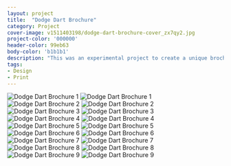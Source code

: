 ```yaml
---
layout: project
title:  "Dodge Dart Brochure"
category: Project
cover-image: v1511403198/dodge-dart-brochure-cover_zx7qy2.jpg
project-color: '000000'
header-color: 99eb63
body-color: 'b1b1b1'
description: "This was an experimental project to create a unique brochure for a car. I started by going to a car delearship nearby and looking for a car that would catch my eye. The new Dodge Dart stood out to me because I loved the exterior and interior design. I talked with a salesmen and he was kind enough to pull around their best model for me to take some photos of (it was a red one). I wanted to create a brochure that had a keepsake value, but was also practical. So I split it into three parts: the main brochure to show off the features of the car, the parts brochure to show off available packages and model versions, and a jacket to hold them together."
tags:
- Design
- Print
---
```

<div class="grid-2_half fade-me">
  <img class="lazyload" alt="Dodge Dart Brochure 1"
  src="https://res.cloudinary.com/iambramer/image/upload/e_blur:600,dpr_auto,f_auto,q_10,w_100/v1512892970/dodge-dart-brochure-1_ggvydm.jpg"
  data-srcset="https://res.cloudinary.com/iambramer/image/upload/dpr_auto,f_auto,q_auto,w_1600/v1512892970/dodge-dart-brochure-1_ggvydm.jpg 1900w,
  https://res.cloudinary.com/iambramer/image/upload/dpr_auto,f_auto,q_auto,w_1200/v1512892970/dodge-dart-brochure-1_ggvydm.jpg 1400w,
  https://res.cloudinary.com/iambramer/image/upload/dpr_auto,f_auto,q_auto,w_800/v1512892970/dodge-dart-brochure-1_ggvydm.jpg 1000w,
  https://res.cloudinary.com/iambramer/image/upload/dpr_auto,f_auto,q_auto,w_400/v1512892970/dodge-dart-brochure-1_ggvydm.jpg 400w">
    <noscript>
    <img alt="Dodge Dart Brochure 1"
      src="https://res.cloudinary.com/iambramer/image/upload/dpr_auto,f_auto,q_auto,w_1600/v1512892970/dodge-dart-brochure-1_ggvydm.jpg"
      srcset="https://res.cloudinary.com/iambramer/image/upload/dpr_auto,f_auto,q_auto,w_1600/v1512892970/dodge-dart-brochure-1_ggvydm.jpg 1900w,
      https://res.cloudinary.com/iambramer/image/upload/dpr_auto,f_auto,q_auto,w_1200/v1512892970/dodge-dart-brochure-1_ggvydm.jpg 1400w,
      https://res.cloudinary.com/iambramer/image/upload/dpr_auto,f_auto,q_auto,w_800/v1512892970/dodge-dart-brochure-1_ggvydm.jpg 1000w,
      https://res.cloudinary.com/iambramer/image/upload/dpr_auto,f_auto,q_auto,w_400/v1512892970/dodge-dart-brochure-1_ggvydm.jpg 400w">
    </noscript>
</div>
<div class="grid-2_half fade-me">
  <img class="lazyload" alt="Dodge Dart Brochure 2"
  src="https://res.cloudinary.com/iambramer/image/upload/e_blur:600,dpr_auto,f_auto,q_10,w_100/v1512892971/dodge-dart-brochure-2_l609dh.jpg"
  data-srcset="https://res.cloudinary.com/iambramer/image/upload/dpr_auto,f_auto,q_auto,w_1600/v1512892971/dodge-dart-brochure-2_l609dh.jpg 1900w,
  https://res.cloudinary.com/iambramer/image/upload/dpr_auto,f_auto,q_auto,w_1200/v1512892971/dodge-dart-brochure-2_l609dh.jpg 1400w,
  https://res.cloudinary.com/iambramer/image/upload/dpr_auto,f_auto,q_auto,w_800/v1512892971/dodge-dart-brochure-2_l609dh.jpg 1000w,
  https://res.cloudinary.com/iambramer/image/upload/dpr_auto,f_auto,q_auto,w_400/v1512892971/dodge-dart-brochure-2_l609dh.jpg 400w">
    <noscript>
    <img alt="Dodge Dart Brochure 2"
      src="https://res.cloudinary.com/iambramer/image/upload/dpr_auto,f_auto,q_auto,w_1600/v1512892971/dodge-dart-brochure-2_l609dh.jpg"
      srcset="https://res.cloudinary.com/iambramer/image/upload/dpr_auto,f_auto,q_auto,w_1600/v1512892971/dodge-dart-brochure-2_l609dh.jpg 1900w,
      https://res.cloudinary.com/iambramer/image/upload/dpr_auto,f_auto,q_auto,w_1200/v1512892971/dodge-dart-brochure-2_l609dh.jpg 1400w,
      https://res.cloudinary.com/iambramer/image/upload/dpr_auto,f_auto,q_auto,w_800/v1512892971/dodge-dart-brochure-2_l609dh.jpg 1000w,
      https://res.cloudinary.com/iambramer/image/upload/dpr_auto,f_auto,q_auto,w_400/v1512892971/dodge-dart-brochure-2_l609dh.jpg 400w">
    </noscript>
</div>


<div class="grid-2_half fade-me">
  <img class="lazyload" alt="Dodge Dart Brochure 3"
  src="https://res.cloudinary.com/iambramer/image/upload/e_blur:600,dpr_auto,f_auto,q_10,w_100/v1512892971/dodge-dart-brochure-3_bv227y.jpg"
  data-srcset="https://res.cloudinary.com/iambramer/image/upload/dpr_auto,f_auto,q_auto,w_1600/v1512892971/dodge-dart-brochure-3_bv227y.jpg 1900w,
  https://res.cloudinary.com/iambramer/image/upload/dpr_auto,f_auto,q_auto,w_1200/v1512892971/dodge-dart-brochure-3_bv227y.jpg 1400w,
  https://res.cloudinary.com/iambramer/image/upload/dpr_auto,f_auto,q_auto,w_800/v1512892971/dodge-dart-brochure-3_bv227y.jpg 1000w,
  https://res.cloudinary.com/iambramer/image/upload/dpr_auto,f_auto,q_auto,w_400/v1512892971/dodge-dart-brochure-3_bv227y.jpg 400w">
    <noscript>
    <img alt="Dodge Dart Brochure 3"
      src="https://res.cloudinary.com/iambramer/image/upload/dpr_auto,f_auto,q_auto,w_1600/v1512892971/dodge-dart-brochure-3_bv227y.jpg"
      srcset="https://res.cloudinary.com/iambramer/image/upload/dpr_auto,f_auto,q_auto,w_1600/v1512892971/dodge-dart-brochure-3_bv227y.jpg 1900w,
      https://res.cloudinary.com/iambramer/image/upload/dpr_auto,f_auto,q_auto,w_1200/v1512892971/dodge-dart-brochure-3_bv227y.jpg 1400w,
      https://res.cloudinary.com/iambramer/image/upload/dpr_auto,f_auto,q_auto,w_800/v1512892971/dodge-dart-brochure-3_bv227y.jpg 1000w,
      https://res.cloudinary.com/iambramer/image/upload/dpr_auto,f_auto,q_auto,w_400/v1512892971/dodge-dart-brochure-3_bv227y.jpg 400w">
    </noscript>
</div>
<div class="grid-2_half fade-me">
  <img class="lazyload" alt="Dodge Dart Brochure 4"
  src="https://res.cloudinary.com/iambramer/image/upload/e_blur:600,dpr_auto,f_auto,q_10,w_100/v1512892971/dodge-dart-brochure-4_qeia2f.jpg"
  data-srcset="https://res.cloudinary.com/iambramer/image/upload/dpr_auto,f_auto,q_auto,w_1600/v1512892971/dodge-dart-brochure-4_qeia2f.jpg 1900w,
  https://res.cloudinary.com/iambramer/image/upload/dpr_auto,f_auto,q_auto,w_1200/v1512892971/dodge-dart-brochure-4_qeia2f.jpg 1400w,
  https://res.cloudinary.com/iambramer/image/upload/dpr_auto,f_auto,q_auto,w_800/v1512892971/dodge-dart-brochure-4_qeia2f.jpg 1000w,
  https://res.cloudinary.com/iambramer/image/upload/dpr_auto,f_auto,q_auto,w_400/v1512892971/dodge-dart-brochure-4_qeia2f.jpg 400w">
    <noscript>
    <img alt="Dodge Dart Brochure 4"
      src="https://res.cloudinary.com/iambramer/image/upload/dpr_auto,f_auto,q_auto,w_1600/v1512892971/dodge-dart-brochure-4_qeia2f.jpg"
      srcset="https://res.cloudinary.com/iambramer/image/upload/dpr_auto,f_auto,q_auto,w_1600/v1512892971/dodge-dart-brochure-4_qeia2f.jpg 1900w,
      https://res.cloudinary.com/iambramer/image/upload/dpr_auto,f_auto,q_auto,w_1200/v1512892971/dodge-dart-brochure-4_qeia2f.jpg 1400w,
      https://res.cloudinary.com/iambramer/image/upload/dpr_auto,f_auto,q_auto,w_800/v1512892971/dodge-dart-brochure-4_qeia2f.jpg 1000w,
      https://res.cloudinary.com/iambramer/image/upload/dpr_auto,f_auto,q_auto,w_400/v1512892971/dodge-dart-brochure-4_qeia2f.jpg 400w">
    </noscript>
</div>


<div class="grid-2_full fade-me">
  <img class="lazyload" alt="Dodge Dart Brochure 5"
  src="https://res.cloudinary.com/iambramer/image/upload/e_blur:600,dpr_auto,f_auto,q_10,w_100/v1512892970/dodge-dart-brochure-7_chfiee.jpg"
  data-srcset="https://res.cloudinary.com/iambramer/image/upload/dpr_auto,f_auto,q_auto,w_1600/v1512892970/dodge-dart-brochure-7_chfiee.jpg 1900w,
  https://res.cloudinary.com/iambramer/image/upload/dpr_auto,f_auto,q_auto,w_1200/v1512892970/dodge-dart-brochure-7_chfiee.jpg 1400w,
  https://res.cloudinary.com/iambramer/image/upload/dpr_auto,f_auto,q_auto,w_800/v1512892970/dodge-dart-brochure-7_chfiee.jpg 1000w,
  https://res.cloudinary.com/iambramer/image/upload/dpr_auto,f_auto,q_auto,w_400/v1512892970/dodge-dart-brochure-7_chfiee.jpg 400w">
    <noscript>
    <img alt="Dodge Dart Brochure 5"
      src="https://res.cloudinary.com/iambramer/image/upload/dpr_auto,f_auto,q_auto,w_1600/v1512892970/dodge-dart-brochure-7_chfiee.jpg"
      srcset="https://res.cloudinary.com/iambramer/image/upload/dpr_auto,f_auto,q_auto,w_1600/v1512892970/dodge-dart-brochure-7_chfiee.jpg 1900w,
      https://res.cloudinary.com/iambramer/image/upload/dpr_auto,f_auto,q_auto,w_1200/v1512892970/dodge-dart-brochure-7_chfiee.jpg 1400w,
      https://res.cloudinary.com/iambramer/image/upload/dpr_auto,f_auto,q_auto,w_800/v1512892970/dodge-dart-brochure-7_chfiee.jpg 1000w,
      https://res.cloudinary.com/iambramer/image/upload/dpr_auto,f_auto,q_auto,w_400/v1512892970/dodge-dart-brochure-7_chfiee.jpg 400w">
    </noscript>
</div>


<div class="grid-2_half fade-me">
  <img class="lazyload" alt="Dodge Dart Brochure 6"
  src="https://res.cloudinary.com/iambramer/image/upload/e_blur:600,dpr_auto,f_auto,q_10,w_100/v1512892970/dodge-dart-brochure-5_whn6cv.jpg"
  data-srcset="https://res.cloudinary.com/iambramer/image/upload/dpr_auto,f_auto,q_auto,w_1600/v1512892970/dodge-dart-brochure-5_whn6cv.jpg 1900w,
  https://res.cloudinary.com/iambramer/image/upload/dpr_auto,f_auto,q_auto,w_1200/v1512892970/dodge-dart-brochure-5_whn6cv.jpg 1400w,
  https://res.cloudinary.com/iambramer/image/upload/dpr_auto,f_auto,q_auto,w_800/v1512892970/dodge-dart-brochure-5_whn6cv.jpg 1000w,
  https://res.cloudinary.com/iambramer/image/upload/dpr_auto,f_auto,q_auto,w_400/v1512892970/dodge-dart-brochure-5_whn6cv.jpg 400w">
    <noscript>
    <img alt="Dodge Dart Brochure 6"
      src="https://res.cloudinary.com/iambramer/image/upload/dpr_auto,f_auto,q_auto,w_1600/v1512892970/dodge-dart-brochure-5_whn6cv.jpg"
      srcset="https://res.cloudinary.com/iambramer/image/upload/dpr_auto,f_auto,q_auto,w_1600/v1512892970/dodge-dart-brochure-5_whn6cv.jpg 1900w,
      https://res.cloudinary.com/iambramer/image/upload/dpr_auto,f_auto,q_auto,w_1200/v1512892970/dodge-dart-brochure-5_whn6cv.jpg 1400w,
      https://res.cloudinary.com/iambramer/image/upload/dpr_auto,f_auto,q_auto,w_800/v1512892970/dodge-dart-brochure-5_whn6cv.jpg 1000w,
      https://res.cloudinary.com/iambramer/image/upload/dpr_auto,f_auto,q_auto,w_400/v1512892970/dodge-dart-brochure-5_whn6cv.jpg 400w">
    </noscript>
</div>
<div class="grid-2_half fade-me">
  <img class="lazyload" alt="Dodge Dart Brochure 7"
  src="https://res.cloudinary.com/iambramer/image/upload/e_blur:600,dpr_auto,f_auto,q_10,w_100/v1512892970/dodge-dart-brochure-6_yh1ga2.jpg"
  data-srcset="https://res.cloudinary.com/iambramer/image/upload/dpr_auto,f_auto,q_auto,w_1600/v1512892970/dodge-dart-brochure-6_yh1ga2.jpg 1900w,
  https://res.cloudinary.com/iambramer/image/upload/dpr_auto,f_auto,q_auto,w_1200/v1512892970/dodge-dart-brochure-6_yh1ga2.jpg 1400w,
  https://res.cloudinary.com/iambramer/image/upload/dpr_auto,f_auto,q_auto,w_800/v1512892970/dodge-dart-brochure-6_yh1ga2.jpg 1000w,
  https://res.cloudinary.com/iambramer/image/upload/dpr_auto,f_auto,q_auto,w_400/v1512892970/dodge-dart-brochure-6_yh1ga2.jpg 400w">
    <noscript>
    <img alt="Dodge Dart Brochure 7"
      src="https://res.cloudinary.com/iambramer/image/upload/dpr_auto,f_auto,q_auto,w_1600/v1512892970/dodge-dart-brochure-6_yh1ga2.jpg"
      srcset="https://res.cloudinary.com/iambramer/image/upload/dpr_auto,f_auto,q_auto,w_1600/v1512892970/dodge-dart-brochure-6_yh1ga2.jpg 1900w,
      https://res.cloudinary.com/iambramer/image/upload/dpr_auto,f_auto,q_auto,w_1200/v1512892970/dodge-dart-brochure-6_yh1ga2.jpg 1400w,
      https://res.cloudinary.com/iambramer/image/upload/dpr_auto,f_auto,q_auto,w_800/v1512892970/dodge-dart-brochure-6_yh1ga2.jpg 1000w,
      https://res.cloudinary.com/iambramer/image/upload/dpr_auto,f_auto,q_auto,w_400/v1512892970/dodge-dart-brochure-6_yh1ga2.jpg 400w">
    </noscript>
</div>


<div class="grid-2_half fade-me">
  <img class="lazyload" alt="Dodge Dart Brochure 8"
  src="https://res.cloudinary.com/iambramer/image/upload/e_blur:600,dpr_auto,f_auto,q_10,w_100/v1512892970/dodge-dart-brochure-8_uj5oc4.jpg"
  data-srcset="https://res.cloudinary.com/iambramer/image/upload/dpr_auto,f_auto,q_auto,w_1600/v1512892970/dodge-dart-brochure-8_uj5oc4.jpg 1900w,
  https://res.cloudinary.com/iambramer/image/upload/dpr_auto,f_auto,q_auto,w_1200/v1512892970/dodge-dart-brochure-8_uj5oc4.jpg 1400w,
  https://res.cloudinary.com/iambramer/image/upload/dpr_auto,f_auto,q_auto,w_800/v1512892970/dodge-dart-brochure-8_uj5oc4.jpg 1000w,
  https://res.cloudinary.com/iambramer/image/upload/dpr_auto,f_auto,q_auto,w_400/v1512892970/dodge-dart-brochure-8_uj5oc4.jpg 400w">
    <noscript>
    <img alt="Dodge Dart Brochure 8"
      src="https://res.cloudinary.com/iambramer/image/upload/dpr_auto,f_auto,q_auto,w_1600/v1512892970/dodge-dart-brochure-8_uj5oc4.jpg"
      srcset="https://res.cloudinary.com/iambramer/image/upload/dpr_auto,f_auto,q_auto,w_1600/v1512892970/dodge-dart-brochure-8_uj5oc4.jpg 1900w,
      https://res.cloudinary.com/iambramer/image/upload/dpr_auto,f_auto,q_auto,w_1200/v1512892970/dodge-dart-brochure-8_uj5oc4.jpg 1400w,
      https://res.cloudinary.com/iambramer/image/upload/dpr_auto,f_auto,q_auto,w_800/v1512892970/dodge-dart-brochure-8_uj5oc4.jpg 1000w,
      https://res.cloudinary.com/iambramer/image/upload/dpr_auto,f_auto,q_auto,w_400/v1512892970/dodge-dart-brochure-8_uj5oc4.jpg 400w">
    </noscript>
</div>
<div class="grid-2_half fade-me">
  <img class="lazyload" alt="Dodge Dart Brochure 9"
  src="https://res.cloudinary.com/iambramer/image/upload/e_blur:600,dpr_auto,f_auto,q_10,w_100/v1512892970/dodge-dart-brochure-9_zhjv6l.jpg"
  data-srcset="https://res.cloudinary.com/iambramer/image/upload/dpr_auto,f_auto,q_auto,w_1600/v1512892970/dodge-dart-brochure-9_zhjv6l.jpg 1900w,
  https://res.cloudinary.com/iambramer/image/upload/dpr_auto,f_auto,q_auto,w_1200/v1512892970/dodge-dart-brochure-9_zhjv6l.jpg 1400w,
  https://res.cloudinary.com/iambramer/image/upload/dpr_auto,f_auto,q_auto,w_800/v1512892970/dodge-dart-brochure-9_zhjv6l.jpg 1000w,
  https://res.cloudinary.com/iambramer/image/upload/dpr_auto,f_auto,q_auto,w_400/v1512892970/dodge-dart-brochure-9_zhjv6l.jpg 400w">
    <noscript>
    <img alt="Dodge Dart Brochure 9"
      src="https://res.cloudinary.com/iambramer/image/upload/dpr_auto,f_auto,q_auto,w_1600/v1512892970/dodge-dart-brochure-9_zhjv6l.jpg"
      srcset="https://res.cloudinary.com/iambramer/image/upload/dpr_auto,f_auto,q_auto,w_1600/v1512892970/dodge-dart-brochure-9_zhjv6l.jpg 1900w,
      https://res.cloudinary.com/iambramer/image/upload/dpr_auto,f_auto,q_auto,w_1200/v1512892970/dodge-dart-brochure-9_zhjv6l.jpg 1400w,
      https://res.cloudinary.com/iambramer/image/upload/dpr_auto,f_auto,q_auto,w_800/v1512892970/dodge-dart-brochure-9_zhjv6l.jpg 1000w,
      https://res.cloudinary.com/iambramer/image/upload/dpr_auto,f_auto,q_auto,w_400/v1512892970/dodge-dart-brochure-9_zhjv6l.jpg 400w">
    </noscript>
</div>
